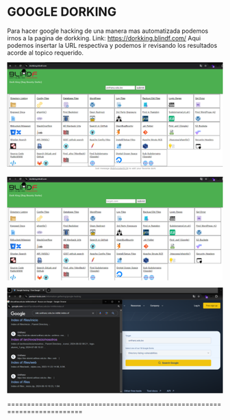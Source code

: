 GOOGLE DORKING
============
Para hacer google hacking de una manera mas automatizada podemos irnos a la pagina de dorkking.
Link: https://dorkking.blindf.com/
Aqui podemos insertar la URL respectiva y podemos ir revisando los resultados acorde al topico requerido.

![Diagrama explicativo](./image.png)

![Diagrama explicativo](./image2.png)

![Diagrama explicativo](./image3.png)

=========================================================================

